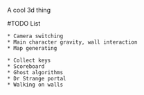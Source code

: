 A cool 3d thing

#TODO List

	* Camera switching
	* Main character gravity, wall interaction
	* Map generating

	* Collect keys
	* Scoreboard
	* Ghost algorithms
	* Dr Strange portal
	* Walking on walls

